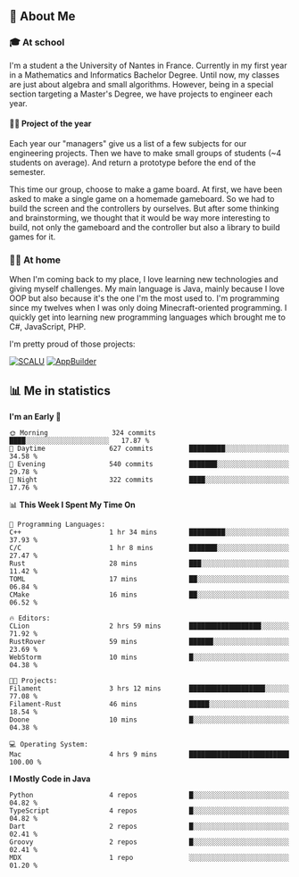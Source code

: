 ## 👀 About Me

### 🎓 At school

I'm a student a the University of Nantes in France. Currently in my first year in a Mathematics and Informatics Bachelor Degree. Until now, my classes are just about algebra and small algorithms. However, being in a special section targeting a Master's Degree, we have projects to engineer each year. 

#### 🔧🔬 Project of the year

Each year our "managers" give us a list of a few subjects for our engineering projects. Then we have to make small groups of students (~4 students on average). And return a prototype before the end of the semester.

This time our group, choose to make a game board. At first, we have been asked to make a single game on a homemade gameboard. So we had to build the screen and the controllers by ourselves. 
But after some thinking and brainstorming, we thought that it would be way more interesting to build, not only the gameboard and the controller but also a library to build games for it.

### 👨‍💻 At home

When I'm coming back to my place, I love learning new technologies and giving myself challenges. My main language is Java, mainly because I love OOP but also because it's the one I'm the most used to. I'm programming since my twelves when I was only doing Minecraft-oriented programming.  I quickly get into learning new programming languages which brought me to C#, JavaScript, PHP. 

I'm pretty proud of those projects:

[![SCALU](https://github-readme-stats.vercel.app/api/pin?username=renardfute&repo=SCALU)](https://github.com/renardfute/scalu)
[![AppBuilder](https://github-readme-stats.vercel.app/api/pin?username=pulsedev2&repo=AppBuilder)](https://github.com/pulsedev2/AppBuilder)

## 📊 Me in statistics
<!--START_SECTION:waka-->
**I'm an Early 🐤** 

```text
🌞 Morning                324 commits         ████░░░░░░░░░░░░░░░░░░░░░   17.87 % 
🌆 Daytime                627 commits         █████████░░░░░░░░░░░░░░░░   34.58 % 
🌃 Evening                540 commits         ███████░░░░░░░░░░░░░░░░░░   29.78 % 
🌙 Night                  322 commits         ████░░░░░░░░░░░░░░░░░░░░░   17.76 % 
```


📊 **This Week I Spent My Time On** 

```text
💬 Programming Languages: 
C++                      1 hr 34 mins        █████████░░░░░░░░░░░░░░░░   37.93 % 
C/C                      1 hr 8 mins         ███████░░░░░░░░░░░░░░░░░░   27.47 % 
Rust                     28 mins             ███░░░░░░░░░░░░░░░░░░░░░░   11.42 % 
TOML                     17 mins             ██░░░░░░░░░░░░░░░░░░░░░░░   06.84 % 
CMake                    16 mins             ██░░░░░░░░░░░░░░░░░░░░░░░   06.52 % 

🔥 Editors: 
CLion                    2 hrs 59 mins       ██████████████████░░░░░░░   71.92 % 
RustRover                59 mins             ██████░░░░░░░░░░░░░░░░░░░   23.69 % 
WebStorm                 10 mins             █░░░░░░░░░░░░░░░░░░░░░░░░   04.38 % 

🐱‍💻 Projects: 
Filament                 3 hrs 12 mins       ███████████████████░░░░░░   77.08 % 
Filament-Rust            46 mins             █████░░░░░░░░░░░░░░░░░░░░   18.54 % 
Doone                    10 mins             █░░░░░░░░░░░░░░░░░░░░░░░░   04.38 % 

💻 Operating System: 
Mac                      4 hrs 9 mins        █████████████████████████   100.00 % 
```

**I Mostly Code in Java** 

```text
Python                   4 repos             █░░░░░░░░░░░░░░░░░░░░░░░░   04.82 % 
TypeScript               4 repos             █░░░░░░░░░░░░░░░░░░░░░░░░   04.82 % 
Dart                     2 repos             █░░░░░░░░░░░░░░░░░░░░░░░░   02.41 % 
Groovy                   2 repos             █░░░░░░░░░░░░░░░░░░░░░░░░   02.41 % 
MDX                      1 repo              ░░░░░░░░░░░░░░░░░░░░░░░░░   01.20 % 
```




<!--END_SECTION:waka-->

